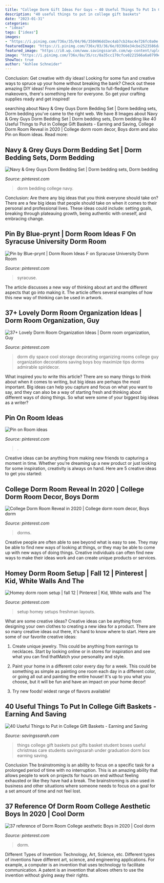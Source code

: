 ```yaml
---
title: "College Dorm Gift Ideas For Guys ~ 40 Useful Things To Put In College Gift Baskets"
description: "40 useful things to put in college gift baskets"
date: "2023-01-31"
categories:
- "ideas"
tags: ["ideas"]
images:
- "https://i.pinimg.com/736x/35/04/96/350496dd3ec4ab7cb24ac4e726fc0a0e.jpg"
featuredImage: "https://i.pinimg.com/736x/03/36/6e/03366e34cbe2523586daf5430db61527.jpg"
featured_image: "https://i0.wp.com/www.savingssarah.com/wp-content/uploads/2015/07/40-Useful-Things-to-Put-in-College-Gift-Baskets.jpg?fit=1000%2C1500&amp;ssl=1"
image: "https://i.pinimg.com/736x/8a/35/cc/8a35cc170cfce0221566a6a0799e164d.jpg"
ShowToc: true
author: "Ashlee Schneider"
---
```



Conclusion: Get creative with diy ideas!
Looking for some fun and creative ways to spruce up your home without breaking the bank? Check out these amazing DIY ideas!
From simple decor projects to full-fledged furniture makeovers, there's something here for everyone. So get your crafting supplies ready and get inspired!

	

		
searching about Navy &amp; Grey Guys Dorm Bedding Set | Dorm bedding sets, Dorm bedding you've came to the right web. We have 8 Images about Navy &amp; Grey Guys Dorm Bedding Set | Dorm bedding sets, Dorm bedding like 40 Useful Things to Put in College Gift Baskets - Earning and Saving, College Dorm Room Reveal in 2020 | College dorm room decor, Boys dorm and also Pin on Room ideas. Read more:
		
    
## Navy &amp; Grey Guys Dorm Bedding Set | Dorm Bedding Sets, Dorm Bedding

<img loading=lazy src="https://i.pinimg.com/736x/35/04/96/350496dd3ec4ab7cb24ac4e726fc0a0e.jpg" onerror="this.onerror=null;this.src='https://tse1.mm.bing.net/th?id=OIP.1ubOqGBqG_iMkvC1czFp0gHaLH&amp;pid=15.1';" alt="Navy &amp; Grey Guys Dorm Bedding Set | Dorm bedding sets, Dorm bedding">

_Source: pinterest.com_

>dorm bedding college navy. 

	

Conclusion: Are there any big ideas that you think everyone should take on?
There are a few big ideas that people should take on when it comes to their personal and professional lives. These ideas could include: setting goals, breaking through plateauing growth, being authentic with oneself, and embracing change.

    
## Pin By Blue-prynt | Dorm Room Ideas F On Syracuse University Dorm Room

<img loading=lazy src="https://i.pinimg.com/736x/03/36/6e/03366e34cbe2523586daf5430db61527.jpg" onerror="this.onerror=null;this.src='https://tse4.mm.bing.net/th?id=OIP.pBIso7MbOUJQRmXJu98d9gHaHa&amp;pid=15.1';" alt="Pin by Blue-prynt | Dorm Room Ideas F on Syracuse University Dorm Room">

_Source: pinterest.com_

>syracuse. 

	

The article discusses a new way of thinking about art and the different aspects that go into making it. The article offers several examples of how this new way of thinking can be used in artwork.

    
## 37+ Lovely Dorm Room Organization Ideas | Dorm Room Organization, Guy

<img loading=lazy src="https://i.pinimg.com/736x/8a/35/cc/8a35cc170cfce0221566a6a0799e164d.jpg" onerror="this.onerror=null;this.src='https://tse4.mm.bing.net/th?id=OIP.CVFA6hCkB6DKxRaAdtPkBwHaJ3&amp;pid=15.1';" alt="37+ Lovely Dorm Room Organization Ideas | Dorm room organization, Guy">

_Source: pinterest.com_

>dorm diy space cool storage decorating organizing rooms college guy organization decorations saving boys boy maximize tips dorms admirable spiridecor. 

	

What inspired you to write this article?
There are so many things to think about when it comes to writing, but big ideas are perhaps the most important. Big ideas can help you capture and focus on what you want to say, and they can also be a way of starting fresh and thinking about different ways of doing things. So what were some of your biggest big ideas as a writer?

    
## Pin On Room Ideas

<img loading=lazy src="https://i.pinimg.com/736x/8b/ea/b7/8beab77dd6c81b9c961ac7ac9e773612.jpg" onerror="this.onerror=null;this.src='https://tse3.mm.bing.net/th?id=OIP.3vhD-oGS-CENRbrnW3T_gQHaJ5&amp;pid=15.1';" alt="Pin on Room ideas">

_Source: pinterest.com_

>. 

	

Creative ideas can be anything from making new friends to capturing a moment in time. Whether you're dreaming up a new product or just looking for some inspiration, creativity is always on hand. Here are 5 creative ideas to get you started: 

    
## College Dorm Room Reveal In 2020 | College Dorm Room Decor, Boys Dorm

<img loading=lazy src="https://i.pinimg.com/736x/df/51/60/df5160db5d19e2a5b968a5445c23c8e3.jpg" onerror="this.onerror=null;this.src='https://tse1.mm.bing.net/th?id=OIP.mb7F70_9tfPmHCCa2VfRqwHaJ4&amp;pid=15.1';" alt="College Dorm Room Reveal in 2020 | College dorm room decor, Boys dorm">

_Source: pinterest.com_

>dorms. 

	

Creative people are often able to see beyond what is easy to see. They may be able to find new ways of looking at things, or they may be able to come up with new ways of doing things. Creative individuals can often find new ways to make their ideas work and can create unique products or services.

    
## Homey Dorm Room Setup | Fall 12 | Pinterest | Kid, White Walls And The

<img loading=lazy src="https://s-media-cache-ak0.pinimg.com/736x/4b/96/48/4b964891276458017af5234f30691d2b.jpg" onerror="this.onerror=null;this.src='https://tse1.mm.bing.net/th?id=OIP.So-_58vpqIjlfRK5Rc126wHaFh&amp;pid=15.1';" alt="Homey dorm room setup | fall 12 | Pinterest | Kid, White walls and The">

_Source: pinterest.com_

>setup homey setups freshman layouts. 

	

What are some creative ideas?
Creative ideas can be anything from designing your own clothes to creating a new idea for a product. There are so many creative ideas out there, it's hard to know where to start. Here are some of our favorite creative ideas:
1. Create unique jewelry. This could be anything from earrings to necklaces. Start by looking online or in stores for inspiration and see what you can find thatMatch your personality and style.

2. Paint your home in a different color every day for a week. This could be something as simple as painting one room each day in a different color, or going all out and painting the entire house! It's up to you what you choose, but it will be fun and have an impact on your home decor!

3. Try new foods! widest range of flavors available!

    
## 40 Useful Things To Put In College Gift Baskets - Earning And Saving

<img loading=lazy src="https://i0.wp.com/www.savingssarah.com/wp-content/uploads/2015/07/40-Useful-Things-to-Put-in-College-Gift-Baskets.jpg?fit=1000%2C1500&amp;ssl=1" onerror="this.onerror=null;this.src='https://tse2.mm.bing.net/th?id=OIP._GXpnETZp59dxixj8rNJmAHaLH&amp;pid=15.1';" alt="40 Useful Things to Put in College Gift Baskets - Earning and Saving">

_Source: savingssarah.com_

>things college gift baskets put gifts basket student boxes useful christmas care students savingssarah under graduation dorm box earning saving. 

	

Conclusion
The brainstroming is an ability to focus on a specific task for a prolonged period of time with no interruption. This is an amazing ability that allows people to work on projects for hours on end without feeling exhausted or like they have had a break. The brainstroming is also used in business and other situations where someone needs to focus on a goal for a set amount of time and not feel lost.

    
## 37 Reference Of Dorm Room College Aesthetic Boys In 2020 | Cool Dorm

<img loading=lazy src="https://i.pinimg.com/736x/7f/ce/48/7fce48dc45dff5c73f3b7531c6d9b352.jpg" onerror="this.onerror=null;this.src='https://tse4.mm.bing.net/th?id=OIP.H5dhImMGVNxIKdJtcmiCdwHaHa&amp;pid=15.1';" alt="37 reference of Dorm Room College aesthetic Boys in 2020 | Cool dorm">

_Source: pinterest.com_

>dorm. 

	

Different Types of Invention: Technology, Art, Science, etc.
Different types of inventions have different art, science, and engineering applications. For example, a computer is an invention that uses technology to facilitate communication. A patent is an invention that allows others to use the invention without giving away their rights.

